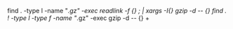 find . -type l -name "*.gz" -exec readlink -f {} \; | xargs -I{} gzip -d -- {}
find . ! -type l -type f -name "*.gz" -exec gzip -d -- {} +
